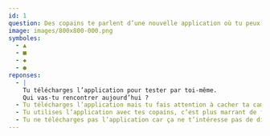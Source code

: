 ```yaml
---
id: 1
question: Des copains te parlent d’une nouvelle application où tu peux discuter en vidéo avec des personnes au hasard.
image: images/800x800-000.png
symboles:
  - ▲
  - ■
  - ◆
  - ●
reponses:
  - |
    Tu télécharges l’application pour tester par toi-même.  
    Qui vas-tu rencontrer aujourd’hui ?
  - Tu télécharges l’application mais tu fais attention à cacher ta caméra pour ne pas montrer ton visage.
  - Tu utilises l’application avec tes copains, c’est plus marrant de faire une vidéo en groupe !
  - Tu ne télécharges pas l’application car ça ne t’intéresse pas de discuter avec des inconnus et c’est peut-être risqué.
---
```

